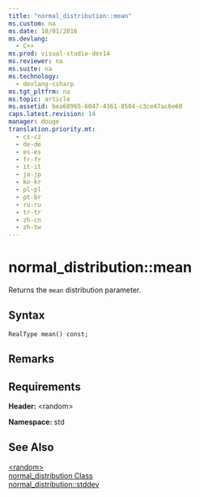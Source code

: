 ```yaml
---
title: "normal_distribution::mean"
ms.custom: na
ms.date: 10/01/2016
ms.devlang: 
  - C++
ms.prod: visual-studio-dev14
ms.reviewer: na
ms.suite: na
ms.technology: 
  - devlang-csharp
ms.tgt_pltfrm: na
ms.topic: article
ms.assetid: bea68965-6047-4361-8504-c3ce47ac6e60
caps.latest.revision: 14
manager: douge
translation.priority.mt: 
  - cs-cz
  - de-de
  - es-es
  - fr-fr
  - it-it
  - ja-jp
  - ko-kr
  - pl-pl
  - pt-br
  - ru-ru
  - tr-tr
  - zh-cn
  - zh-tw
---
```

# normal_distribution::mean
Returns the `mean` distribution parameter.  
  
## Syntax  
  
```  
RealType mean() const;  
```  
  
## Remarks  
  
## Requirements  
 **Header:** <random\>  
  
 **Namespace:** std  
  
## See Also  
 [<random\>](../Topic/%3Crandom%3E.md)   
 [normal_distribution Class](../Topic/normal_distribution%20Class.md)   
 [normal_distribution::stddev](../VS_not_in_toc/normal_distribution--stddev.md)